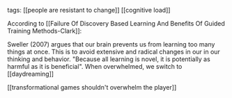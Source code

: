 tags: [[people are resistant to change]] [[cognitive load]]

According to [[Failure Of Discovery Based Learning And Benefits Of Guided Training Methods-Clark]]:

Sweller (2007) argues that our brain prevents us from learning too many things at once. This is to avoid extensive and radical changes in our in our thinking and behavior. "Because all learning is novel, it is potentially as harmful as it is beneficial". When overwhelmed, we switch to [[daydreaming]]

[[transformational games shouldn't overwhelm the player]]